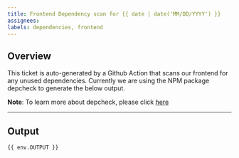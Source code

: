 ```yaml
---
title: Frontend Dependency scan for {{ date | date('MM/DD/YYYY') }}
assignees: 
labels: dependencies, frontend
---
```

## Overview
This ticket is auto-generated by a Github Action that scans our frontend for any unused dependencies. Currently we are using the NPM package depcheck to generate the below output. <p>
__Note__: To learn more about depcheck, please click [here](https://www.npmjs.com/package/depcheck)
___
## Output
```
{{ env.OUTPUT }}
```
